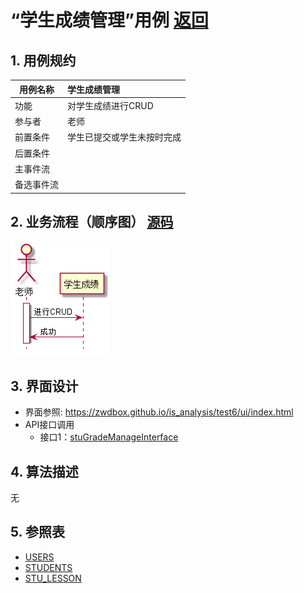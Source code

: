# “学生成绩管理”用例 [返回](../README.md)

## 1. 用例规约
|用例名称|学生成绩管理|
|-------|:-------------|
|功能|对学生成绩进行CRUD|
|参与者|老师|
|前置条件|学生已提交或学生未按时完成|
|后置条件| |
|主事件流| |
|备选事件流| |

## 2. 业务流程（顺序图） [源码](src/stuGradeManage.puml)
![sequence1](./stuGradeManage.png) 

## 3. 界面设计
- 界面参照: https://zwdbox.github.io/is_analysis/test6/ui/index.html
- API接口调用
    - 接口1：[stuGradeManageInterface](./interface/stuGradeManageInterface.md) 
    
## 4. 算法描述
无

## 5. 参照表

- [USERS](../sql.md/#USERS)
- [STUDENTS](../sql.md/#STUDENTS)
- [STU_LESSON](../sql.md/#STU_LESSON)

